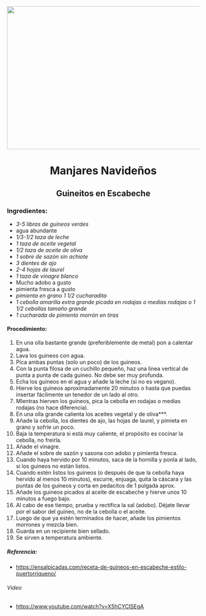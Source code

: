 <div align="center">

<img src="https://thenoshery.com/wp-content/uploads/2021/01/guineos-en-escabeche-04-scaled.jpg" width="520" height="374"/>
  
# Manjares Navideños
## Guineitos en Escabeche

  
  
  </div>
  
### Ingredientes:
- *3-5 libras de guineos verdes*
- agua abundante
- *1/3-1/2 taza de leche*
- *1 taza de aceite vegetal*
- *1/2 taza de aceite de oliva*
- *1 sobre de sazón sin achiote*
- *3 dientes de ajo*
- *2-4 hojas de laurel*
- *1 taza de vinagre blanco*
- Mucho adobo a gusto
- pimienta fresca a gusto
- *pimienta en grano 1 1/2 cucharadita*
- *1 cebolla amarilla extra grande picada en rodajas o medias rodajas o 1 1/2 cebollas tamaño grande*
- *1 cucharada de pimiento morrón en tiras*

#### Procedimiento:
1. En una olla bastante grande (preferiblemente de metal) pon a calentar agua.
2. Lava los guineos con agua.
3. Pica ambas puntas (solo un poco) de los guineos.
4. Con la punta filosa de un cuchillo pequeño, haz una línea vertical de punta a punta de cada guineo. No debe ser muy profunda.
5. Echa los guineos en el agua y añade la leche (si no es vegano).
6. Hierve los guineos aproximadamente 20 minutos o hasta que puedas insertar fácilmente un tenedor de un lado al otro.
7. MIentras hierven los guineos, pica la cebolla en rodajas o medias rodajas (no hace diferencia).
8. En una olla grande calienta los aceites vegetal y de oliva***.
9. Añade la cebolla, los dientes de ajo, las hojas de laurel, y pimieta en grano y sofríe un poco.
10. Baja la temperatura si está muy caliente, el propósito es cocinar la cebolla, no freirla.
11. Añade el vinagre.
12. Añade el sobre de sazón y sasona con adobo y pimienta fresca.
13. Cuando haya hervido por 10 minutos, saca de la hornilla y ponla al lado, si los guineos no están listos.
14. Cuando estén listos los guineos (o después de que la cebolla haya hervido al menos 10 minutos), escurre, enjuaga, quita la cáscara y las puntas de los guineos y corta en pedacitos de 1 pulgada aprox.
15. Añade los guineos picados al aceite de escabeche y hierve unos 10 minutos a fuego bajo.
16. Al cabo de ese tiempo, prueba y rectifica la sal (adobo). Déjate llevar por el sabor del guineo, no de la cebolla o el aceite.
17. Luego de que ya estén terminados de hacer, añade los pimientos morrones y mezcla bien.
18. Guarda en un recipiente bien sellado.
19. Se sirven a temperatura ambiente.


##### Referencia:
- https://ensalpicadas.com/receta-de-guineos-en-escabeche-estilo-puertorriqueno/

###### Video
- https://www.youtube.com/watch?v=X5hCYClSEgA
